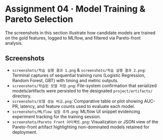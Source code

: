 # Assignment 04 · Model Training & Pareto Selection

The screenshots in this section illustrate how candidate models are trained on the gold features, logged to MLflow, and filtered via Pareto-front analysis.

## Screenshots
- `screenshots/학습 실행 결과 1.png` & `screenshots/학습 실행 결과 2.png`: Terminal captures of sequential training runs (Logistic Regression, Random Forest, GBT) with timing and metric outputs.
- `screenshots/학습된 모델 저장.png`: File-system confirmation that serialized models/artifacts were persisted to the designated `project/artifacts/` directory.
- `screenshots/모델 성능 비교.png`: Comparative table or plot showing AUC-PR, latency, and feature counts used to evaluate each model.
- `screenshots/MLflow 실험 추적.png`: MLflow UI snippet evidencing experiment tracking for the training session.
- `screenshots/Pareto Front 아티팩트.png`: Visualization or JSON view of the Pareto-front artifact highlighting non-dominated models retained for deployment.
